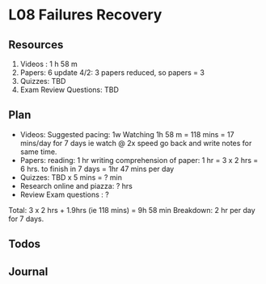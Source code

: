L08 Failures Recovery
=====================

Resources
---------

1. Videos : 1 h 58 m
2. Papers: 6
	update 4/2: 3 papers reduced, so papers = 3
3. Quizzes: TBD
4. Exam Review Questions: TBD

Plan
----
- Videos: 
	Suggested pacing: 1w
	Watching 1h 58 m = 118 mins = 17 mins/day for 7 days
		ie 	watch @ 2x speed
			go back and write notes for same time.
- Papers:
	reading: 1 hr
	writing comprehension of paper: 1 hr
	= 3 x 2 hrs = 6 hrs.
	to finish in 7 days =  1hr 47 mins per day
- Quizzes: TBD x 5 mins  = ? min
- Research online and piazza: ? hrs
- Review Exam questions : ?

Total: 3 x 2 hrs + 1.9hrs (ie 118 mins) = 9h 58 min
Breakdown: 2 hr per day for 7 days.  

Todos
-----

Journal
-------

